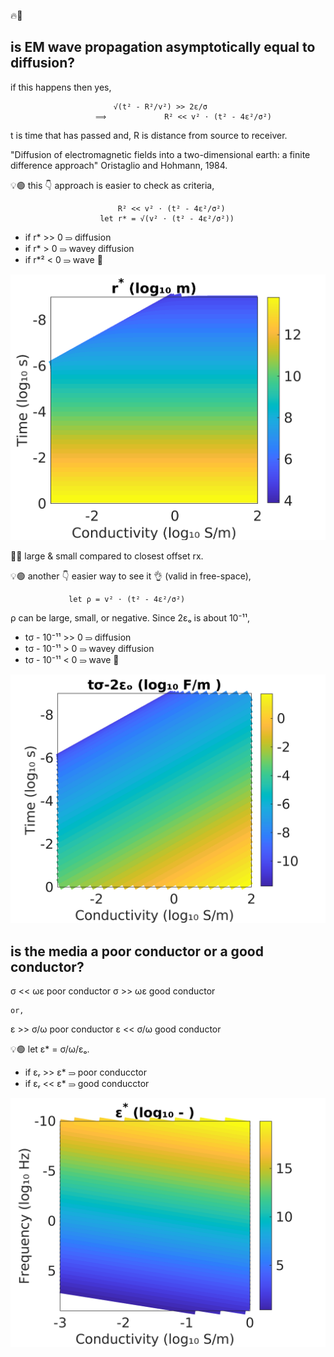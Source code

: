 🔥🌊 

## is EM wave propagation asymptotically equal to diffusion?

if this happens then yes,

                           √(t² - R²/v²) >> 2ε/σ
                       ⟹             R² << v² ⋅ (t² - 4ε²/σ²)

t is time that has passed and, R is distance from source to receiver.

"Diffusion of electromagnetic fields into a two-dimensional earth: a finite difference approach" Oristaglio and Hohmann, 1984.

💡🟢 this 👇 approach is easier to check as criteria,

                            R² << v² ⋅ (t² - 4ε²/σ²)
                        let r* = √(v² ⋅ (t² - 4ε²/σ²))

* if r*  >> 0  ⥰ diffusion
* if r*   > 0  ⥰ wavey diffusion
* if r*²  < 0  ⥰ wave 💯

[![](../pics/wavevsmedia-rst.png)](./)

🚨🚨 large & small compared to closest offset rx.

💡🟢 another 👇 easier way to see it 👌 (valid in free-space),

                 let ρ = v² ⋅ (t² - 4ε²/σ²)

ρ can be large, small, or negative. Since 2ɛₒ is about 10⁻¹¹,

* tσ - 10⁻¹¹ >> 0  ⥰ diffusion
* tσ - 10⁻¹¹  > 0  ⥰ wavey diffusion
* tσ - 10⁻¹¹  < 0  ⥰ wave 💯

[![](../pics/wavevsmedia-rho.png)](./)

## is the media a poor conductor or a good conductor?

σ << ωε poor conductor
σ >> ωε good conductor

    or,

ε >> σ/ω poor conductor
ε << σ/ω good conductor

💡🟢 let ε* = σ/ω/ɛₒ.

* if ɛᵣ >> ε* ⥰ poor conducctor
* if ɛᵣ << ε* ⥰ good conducctor

[![](../pics/conductmedia.png)](./)
